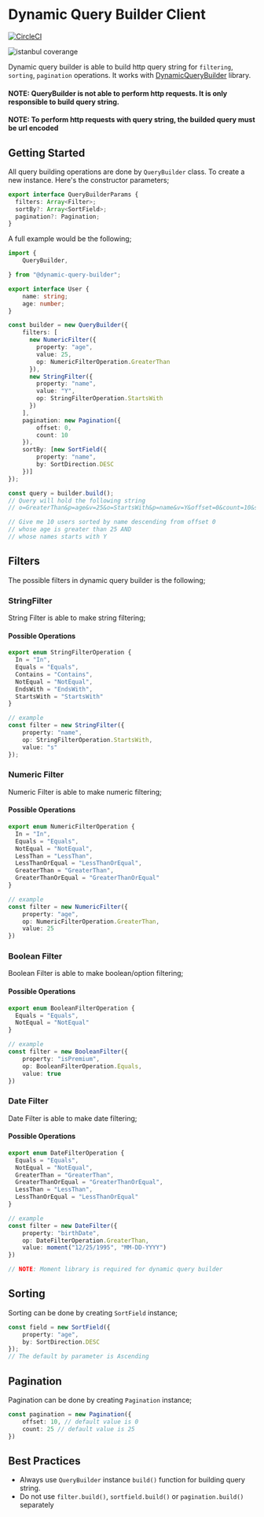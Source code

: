 # Dynamic Query Builder Client

[![CircleCI](https://circleci.com/gh/oplog/dynamic-query-builder-client.svg?style=svg)](https://circleci.com/gh/oplog/dynamic-query-builder-client)

![istanbul coverange](https://img.shields.io/badge/code%20coverange-93.04-green.svg)

Dynamic query builder is able to build http query string for `filtering`, `sorting`, `pagination` operations. It works with [DynamicQueryBuilder](https://github.com/oplog/DynamicQueryBuilder) library.

#### NOTE: QueryBuilder is not able to perform http requests. It is only responsible to build query string.

#### NOTE: To perform http requests with query string, the builded query must be url encoded

## Getting Started
All query building operations are done by `QueryBuilder` class. To create a new instance. Here's the constructor parameters;

```ts
export interface QueryBuilderParams {
  filters: Array<Filter>;
  sortBy?: Array<SortField>;
  pagination?: Pagination;
}
```

A full example would be the following;
```ts
import {
    QueryBuilder,

} from "@dynamic-query-builder";

export interface User {
    name: string;
    age: number;
}

const builder = new QueryBuilder({
    filters: [
      new NumericFilter({
        property: "age",
        value: 25,
        op: NumericFilterOperation.GreaterThan
      }),
      new StringFilter({
        property: "name",
        value: "Y",
        op: StringFilterOperation.StartsWith
      })
    ],
    pagination: new Pagination({
        offset: 0,
        count: 10
    }),
    sortBy: [new SortField({
        property: "name",
        by: SortDirection.DESC
    })]
});

const query = builder.build();
// Query will hold the following string
// o=GreaterThan&p=age&v=25&o=StartsWith&p=name&v=Y&offset=0&count=10&s=name,desc

// Give me 10 users sorted by name descending from offset 0
// whose age is greater than 25 AND
// whose names starts with Y
```

## Filters
The possible filters in dynamic query builder is the following;
### StringFilter
String Filter is able to make string filtering;
#### Possible Operations
```ts
export enum StringFilterOperation {
  In = "In",
  Equals = "Equals",
  Contains = "Contains",
  NotEqual = "NotEqual",
  EndsWith = "EndsWith",
  StartsWith = "StartsWith"
}

// example
const filter = new StringFilter({
    property: "name",
    op: StringFilterOperation.StartsWith,
    value: "s"
});
```

### Numeric Filter
Numeric Filter is able to make numeric filtering;
#### Possible Operations
```ts
export enum NumericFilterOperation {
  In = "In",
  Equals = "Equals",
  NotEqual = "NotEqual",
  LessThan = "LessThan",
  LessThanOrEqual = "LessThanOrEqual",
  GreaterThan = "GreaterThan",
  GreaterThanOrEqual = "GreaterThanOrEqual"
}

// example
const filter = new NumericFilter({
    property: "age",
    op: NumericFilterOperation.GreaterThan,
    value: 25
})
```


### Boolean Filter
Boolean Filter is able to make boolean/option filtering;
#### Possible Operations
```ts
export enum BooleanFilterOperation {
  Equals = "Equals",
  NotEqual = "NotEqual"
}

// example
const filter = new BooleanFilter({
    property: "isPremium",
    op: BooleanFilterOperation.Equals,
    value: true
})
```

### Date Filter
Date Filter is able to make date filtering;
#### Possible Operations
```ts
export enum DateFilterOperation {
  Equals = "Equals",
  NotEqual = "NotEqual",
  GreaterThan = "GreaterThan",
  GreaterThanOrEqual = "GreaterThanOrEqual",
  LessThan = "LessThan",
  LessThanOrEqual = "LessThanOrEqual"
}

// example
const filter = new DateFilter({
    property: "birthDate",
    op: DateFilterOperation.GreaterThan,
    value: moment("12/25/1995", "MM-DD-YYYY")
})

// NOTE: Moment library is required for dynamic query builder
```

## Sorting
Sorting can be done by creating `SortField` instance;

```ts
const field = new SortField({
    property: "age",
    by: SortDirection.DESC
});
// The default by parameter is Ascending
```

## Pagination
Pagination can be done by creating `Pagination` instance;
```ts
const pagination = new Pagination({
    offset: 10, // default value is 0
    count: 25 // default value is 25
})
```

## Best Practices
- Always use `QueryBuilder` instance `build()` function for building query string.
- Do not use `filter.build()`, `sortfield.build()` or `pagination.build()` separately
